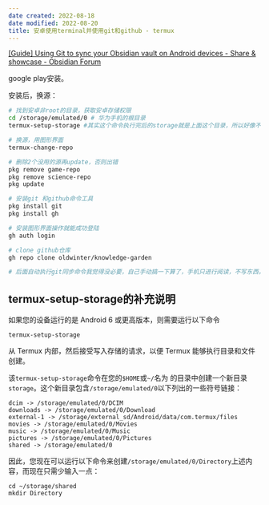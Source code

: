 ```yaml
---
date created: 2022-08-18
date modified: 2022-08-20
title: 安卓使用terminal并使用git和github - termux
---
```


[[Guide] Using Git to sync your Obsidian vault on Android devices - Share & showcase - Obsidian Forum](https://forum.obsidian.md/t/guide-using-git-to-sync-your-obsidian-vault-on-android-devices/41887)

google play安装。

安装后，换源：

```bash
# 找到安卓非root的目录，获取安卓存储权限
cd /storage/emulated/0 # 华为手机的根目录
termux-setup-storage #其实这个命令执行完后的storage就是上面这个目录，所以好像不需要在上面的目录执行这个命令。

# 换源，用图形界面
termux-change-repo

# 删除2个没用的源再update，否则出错
pkg remove game-repo  
pkg remove science-repo  
pkg update

# 安装git 和github命令工具
pkg install git
pkg install gh

# 安装图形界面操作就能成功登陆
gh auth login

# clone github仓库
gh repo clone oldwinter/knowledge-garden

# 后面自动执行git同步命令我觉得没必要，自己手动搞一下算了，手机只进行阅读，不写东西，就负责pull即可。

```

## termux-setup-storage的补充说明

如果您的设备运行的是 Android 6 或更高版本，则需要运行以下命令

```
termux-setup-storage
```

从 Termux 内部，然后接受写入存储的请求，以便 Termux 能够执行目录和文件创建。

该`termux-setup-storage`命令在您的`$HOME`或`~/`名为 的目录中创建一个新目录`storage`。这个新目录包含`/storage/emulated/0`以下列出的一些符号链接：

```
dcim -> /storage/emulated/0/DCIM
downloads -> /storage/emulated/0/Download
external-1 -> /storage/external_sd/Android/data/com.termux/files
movies -> /storage/emulated/0/Movies
music -> /storage/emulated/0/Music
pictures -> /storage/emulated/0/Pictures
shared -> /storage/emulated/0
```

因此，您现在可以运行以下命令来创建`/storage/emulated/0/Directory`上述内容，而现在只需少输入一点：

```
cd ~/storage/shared
mkdir Directory
```

